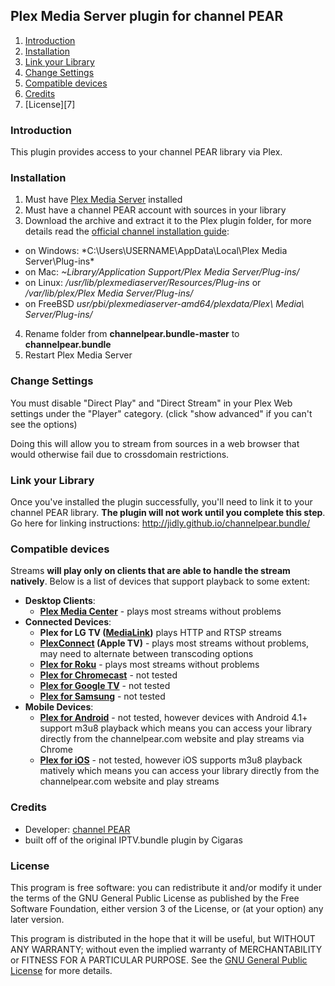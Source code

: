 ## Plex Media Server plugin for channel PEAR ##

1. [Introduction][1]
2. [Installation][2]
3. [Link your Library][3]
4. [Change Settings][4]
5. [Compatible devices][5]
6. [Credits][6]
7. [License][7]

### Introduction ###
This plugin provides access to your channel PEAR library via Plex.

### Installation ###
1. Must have [Plex Media Server][GetPlex] installed
2. Must have a channel PEAR account with sources in your library
3. Download the archive and extract it to the Plex plugin folder, for more details read the [official channel installation guide](https://support.plex.tv/hc/en-us/articles/201187656-How-do-I-manually-install-a-channel-):
  * on Windows: *C:\Users\USERNAME\AppData\Local\Plex Media Server\Plug-ins\*
  * on Mac: *~Library/Application Support/Plex Media Server/Plug-ins/*
  * on Linux: */usr/lib/plexmediaserver/Resources/Plug-ins* or */var/lib/plex/Plex Media Server/Plug-ins/*
  * on FreeBSD *usr/pbi/plexmediaserver-amd64/plexdata/Plex\ Media\ Server/Plug-ins/*
4. Rename folder from **channelpear.bundle-master** to **channelpear.bundle**
5. Restart Plex Media Server

### Change Settings ###
You must disable "Direct Play" and "Direct Stream" in your Plex Web settings under the "Player" category. (click "show advanced" if you can't see the options)

Doing this will allow you to stream from sources in a web browser that would otherwise fail due to crossdomain restrictions.

### Link your Library ###
Once you've installed the plugin successfully, you'll need to link it to your channel PEAR library. **The plugin will not work until you complete this step**. Go here for linking instructions: http://jidly.github.io/channelpear.bundle/

### Compatible devices ###
Streams **will play only on clients that are able to handle the stream natively**. Below is a list of devices that support playback to some extent:

* **Desktop Clients**:
  * **[Plex Media Center]** - plays most streams without problems
* **Connected Devices**:
  * **Plex for LG TV ([MediaLink])** plays HTTP and RTSP streams
  * **[PlexConnect](https://forums.plex.tv/index.php?/topic/69410-READ-BEFORE-POSTING) (Apple TV)** - plays most streams without problems, may need to alternate between transcoding options
  * **[Plex for Roku][GetPlex]** - plays most streams without problems
  * **[Plex for Chromecast][GetPlex]** - not tested
  * **[Plex for Google TV][GetPlex]** - not tested
  * **[Plex for Samsung][GetPlex]** - not tested
* **Mobile Devices**:
  * **[Plex for Android][GetPlex]** - not tested, however devices with Android 4.1+ support m3u8 playback which means you can access your library directly from the channelpear.com website and play streams via Chrome
  * **[Plex for iOS][GetPlex]** - not tested, however iOS supports m3u8 playback matively which means you can access your library directly from the channelpear.com website and play streams

### Credits ###
* Developer: [channel PEAR]
* built off of the original IPTV.bundle plugin by Cigaras

### License ###
This program is free software: you can redistribute it and/or modify it under the terms of the GNU General Public License as published by the Free Software Foundation, either version 3 of the License, or (at your option) any later version.

This program is distributed in the hope that it will be useful, but WITHOUT ANY WARRANTY; without even the implied warranty of MERCHANTABILITY or FITNESS FOR A PARTICULAR PURPOSE. See the [GNU General Public License](http://www.gnu.org/copyleft/gpl.html) for more details.

  [1]: #introduction "Introduction"
  [2]: #installation "Installation"
  [3]: #link-your-library "Link your Library"
  [4]: #compatible-devices "Compatible devices"
  [5]: #credits "Credits"
  [6]: #license "License"
  [channel PEAR]: https://channelpear.com/
  [IPTV]: http://en.wikipedia.org/wiki/IPTV
  [GetPlex]: https://www.plex.tv/downloads
  [Plex Web]: https://support.plex.tv/hc/en-us/articles/200288666-Opening-Plex-Web-App
  [Plex Media Center]: https://support.plex.tv/hc/en-us/articles/201142378--Deprecated-Plex-Media-Center-Windows-OS-X
  [MediaLink]: http://www.plexapp.com/medialink
